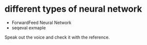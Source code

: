 # different types of neural network 
* ForwardFeed Neural Network
* seqeval exmaple

Speak out the voice and check it with the reference.
